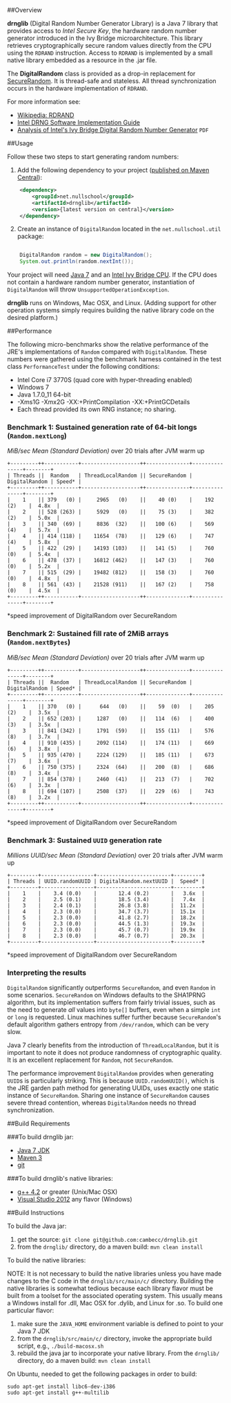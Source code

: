 ##Overview

**drnglib** (Digital Random Number Generator Library) is a Java 7 library that provides access to _Intel Secure Key_,
the hardware random number generator introduced in the Ivy Bridge microarchitecture. This library retrieves
cryptographically secure random values directly from the CPU using the `RDRAND` instruction. Access to `RDRAND` is
implemented by a small native library embedded as a resource in the .jar file.

The **DigitalRandom** class is provided as a drop-in replacement for
[SecureRandom](http://docs.oracle.com/javase/7/docs/api/java/security/SecureRandom.html). It is thread-safe and
stateless. All thread synchronization occurs in the hardware implementation of `RDRAND`.

For more information see:
* [Wikipedia: RDRAND](http://en.wikipedia.org/wiki/RDRAND)
* [Intel DRNG Software Implementation Guide](http://software.intel.com/en-us/articles/intel-digital-random-number-generator-drng-software-implementation-guide)
* [Analysis of Intel's Ivy Bridge Digital Random Number Generator](http://www.cryptography.com/public/pdf/Intel_TRNG_Report_20120312.pdf) `PDF`

##Usage

Follow these two steps to start generating random numbers:

1. Add the following dependency to your project ([published on Maven Central](http://search.maven.org/#search|ga|1|a%3A%22drnglib%22%20g%3A%22net.nullschool%22)):
```xml
    <dependency>
        <groupId>net.nullschool</groupId>
        <artifactId>drnglib</artifactId>
        <version>{latest version on central}</version>
    </dependency>
```

2. Create an instance of `DigitalRandom` located in the `net.nullschool.util` package:
```java

    DigitalRandom random = new DigitalRandom();
    System.out.println(random.nextInt());
```

Your project will need [Java 7](http://www.oracle.com/technetwork/java/javase/downloads/index.html) and an
[Intel Ivy Bridge CPU](http://en.wikipedia.org/wiki/Ivy_Bridge_%28microarchitecture%29). If the CPU does not contain
a hardware random number generator, instantiation of `DigitalRandom` will throw `UnsupportedOperationException`.

**drnglib** runs on Windows, Mac OSX, and Linux. (Adding support for other operation systems simply requires building
the native library code on the desired platform.)

##Performance

The following micro-benchmarks show the relative performance of the JRE's implementations of `Random`
compared with `DigitalRandom`. These numbers were gathered using the benchmark harness contained in the test
class `PerformanceTest` under the following conditions:

* Intel Core i7 3770S (quad core with hyper-threading enabled)
* Windows 7
* Java 1.7.0_11 64-bit
* -Xms1G -Xmx2G -XX:+PrintCompilation -XX:+PrintGCDetails
* Each thread provided its own RNG instance; no sharing.

### Benchmark 1: Sustained generation rate of 64-bit longs (`Random.nextLong`)
_MiB/sec Mean (Standard Deviation)_ over 20 trials after JVM warm up

    +---------++-----------+-------------------++--------------+---------------+--------+
    | Threads ||  Random   | ThreadLocalRandom || SecureRandom | DigitalRandom | Speed* |
    +---------++-----------+-------------------++--------------+---------------+--------+
    |    1    || 379   (0) |     2965   (0)    ||    40 (0)    |    192 (2)    |  4.8x  |
    |    2    || 528 (263) |     5929   (0)    ||    75 (3)    |    382 (2)    |  5.0x  |
    |    3    || 340  (69) |     8836  (32)    ||   100 (6)    |    569 (4)    |  5.7x  |
    |    4    || 414 (118) |    11654  (78)    ||   129 (6)    |    747 (4)    |  5.8x  |
    |    5    || 422  (29) |    14193 (103)    ||   141 (5)    |    760 (0)    |  5.4x  |
    |    6    || 478  (37) |    16812 (462)    ||   147 (3)    |    760 (0)    |  5.2x  |
    |    7    || 515  (29) |    19482 (812)    ||   158 (3)    |    760 (0)    |  4.8x  |
    |    8    || 561  (43) |    21528 (911)    ||   167 (2)    |    758 (0)    |  4.5x  |
    +---------++-----------+-------------------++--------------+---------------+--------+
*speed improvement of DigitalRandom over SecureRandom

### Benchmark 2: Sustained fill rate of 2MiB arrays (`Random.nextBytes`)
_MiB/sec Mean (Standard Deviation)_ over 20 trials after JVM warm up

    +---------++-----------+-------------------++--------------+---------------+--------+
    | Threads ||  Random   | ThreadLocalRandom || SecureRandom | DigitalRandom | Speed* |
    +---------++-----------+-------------------++--------------+---------------+--------+
    |    1    || 370   (0) |      644   (0)    ||    59  (0)   |    205 (2)    |  3.5x  |
    |    2    || 652 (203) |     1287   (0)    ||   114  (6)   |    400 (3)    |  3.5x  |
    |    3    || 841 (342) |     1791  (59)    ||   155 (11)   |    576 (8)    |  3.7x  |
    |    4    || 910 (435) |     2092 (114)    ||   174 (11)   |    669 (6)    |  3.8x  |
    |    5    || 935 (470) |     2224 (129)    ||   185 (11)   |    673 (7)    |  3.6x  |
    |    6    || 750 (375) |     2324  (64)    ||   200  (8)   |    686 (8)    |  3.4x  |
    |    7    || 854 (378) |     2460  (41)    ||   213  (7)   |    702 (6)    |  3.3x  |
    |    8    || 694 (107) |     2508  (37)    ||   229  (6)   |    743 (8)    |  3.2x  |
    +---------++-----------+-------------------++--------------+---------------+--------+
*speed improvement of DigitalRandom over SecureRandom

### Benchmark 3: Sustained `UUID` generation rate
_Millions UUID/sec Mean (Standard Deviation)_ over 20 trials after JVM warm up

    +---------+-----------------+------------------------+---------+
    | Threads | UUID.randomUUID | DigitalRandom.nextUUID |  Speed* |
    +---------+-----------------+------------------------+---------+
    |    1    |    3.4 (0.0)    |       12.4 (0.2)       |   3.6x  |
    |    2    |    2.5 (0.1)    |       18.5 (3.4)       |   7.4x  |
    |    3    |    2.4 (0.1)    |       26.8 (3.8)       |  11.2x  |
    |    4    |    2.3 (0.0)    |       34.7 (3.7)       |  15.1x  |
    |    5    |    2.3 (0.0)    |       41.8 (2.7)       |  18.2x  |
    |    6    |    2.3 (0.0)    |       44.5 (1.3)       |  19.3x  |
    |    7    |    2.3 (0.0)    |       45.7 (0.7)       |  19.9x  |
    |    8    |    2.3 (0.0)    |       46.7 (0.7)       |  20.3x  |
    +---------+-----------------+------------------------+---------+
*speed improvement of DigitalRandom over SecureRandom

### Interpreting the results

`DigitalRandom` significantly outperforms `SecureRandom`, and even `Random` in some scenarios. `SecureRandom` on
Windows defaults to the SHA1PRNG algorithm, but its implementation suffers from fairly trivial issues, such as the
need to generate _all_ values into `byte[]` buffers, even when a simple `int` or `long` is requested. Linux machines
suffer further because `SecureRandom`'s default algorithm gathers entropy from `/dev/random`, which can be very slow.

Java 7 clearly benefits from the introduction of `ThreadLocalRandom`, but it is important to note it does not produce
randomness of cryptographic quality. It is an excellent replacement for `Random`, not `SecureRandom`.

The performance improvement `DigitalRandom` provides when generating `UUID`s is particularly striking. This is because
`UUID.randomUUID()`, which is the JRE garden path method for generating UUIDs, uses exactly one static instance of
`SecureRandom`. Sharing one instance of `SecureRandom` causes severe thread contention, whereas `DigitalRandom`
needs no thread synchronization.

##Build Requirements

###To build drnglib jar:

* [Java 7 JDK](http://www.oracle.com/technetwork/java/javase/downloads/index.html)
* [Maven 3](http://maven.apache.org/)
* [git](http://git-scm.com/)

###To build drnglib's native libraries:

* [g++ 4.2](http://gcc.gnu.org/) or greater (Unix/Mac OSX)
* [Visual Studio 2012](http://www.microsoft.com/visualstudio/eng/downloads#d-2012-express) any flavor (Windows)

##Build Instructions

To build the Java jar:

1. get the source: `git clone git@github.com:cambecc/drnglib.git`
2. from the `drnglib/` directory, do a maven build: `mvn clean install`

To build the native libraries:

NOTE: It is not necessary to build the native libraries unless you have made changes to the C code in the
`drnglib/src/main/c/` directory. Building the native libraries is somewhat tedious because each library flavor
must be built from a toolset for the associated operating system. This usually means a Windows install for .dll,
Mac OSX for .dylib, and Linux for .so. To build one particular flavor:

1. make sure the `JAVA_HOME` environment variable is defined to point to your Java 7 JDK
2. from the `drnglib/src/main/c/` directory, invoke the appropriate build script, e.g., `./build-macosx.sh`
3. rebuild the java jar to incorporate your native library. From the `drnglib/` directory, do a maven build:
`mvn clean install`

On Ubuntu, needed to get the following packages in order to build:

    sudo apt-get install libc6-dev-i386
    sudo apt-get install g++-multilib
